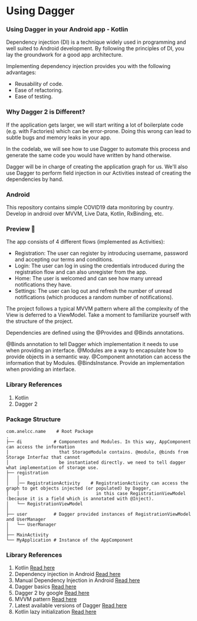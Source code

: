# Using Dagger

### Using Dagger in your Android app - Kotlin

Dependency injection (DI) is a technique widely used in programming and well suited to Android development. By following the principles of DI, you lay the groundwork for a good app architecture.

Implementing dependency injection provides you with the following advantages:

* Reusability of code.
* Ease of refactoring.
* Ease of testing.

### Why Dagger 2 is Different?
If the application gets larger, we will start writing a lot of boilerplate code (e.g. with Factories) which can be error-prone. Doing this wrong can lead to subtle bugs and memory leaks in your app.

In the codelab, we will see how to use Dagger to automate this process and generate the same code you would have written by hand otherwise.

Dagger will be in charge of creating the application graph for us. We'll also use Dagger to perform field injection in our Activities instead of creating the dependencies by hand.

### Android
This repository contains simple COVID19 data monitoring by country. Develop in android over MVVM, Live Data, Kotlin, RxBinding, etc.

### Preview 🎉
The app consists of 4 different flows (implemented as Activities):

* Registration: The user can register by introducing username, password and accepting our terms and conditions.
* Login: The user can log in using the credentials introduced during the registration flow and can also unregister from the app.
* Home: The user is welcomed and can see how many unread notifications they have.
* Settings: The user can log out and refresh the number of unread notifications (which produces a random number of notifications).

The project follows a typical MVVM pattern where all the complexity of the View is deferred to a ViewModel. Take a moment to familiarize yourself with the structure of the project.

Dependencies are defined using the @Provides and @Binds annotations.

@Binds annotation to tell Dagger which implementation it needs to use when providing an interface.
@Modules are a way to encapsulate how to provide objects in a semantic way.
@Component annotation  can access the information that by Modules.
@BindsInstance. Provide an implementation when providing an interface.

### Library References
1. Kotlin
2. Dagger 2


### Package Structure
```
com.anelcc.name    # Root Package
.
├── di            # Componentes and Modules. In this way, AppComponent can access the information
│                   that StorageModule contains. @module, @binds from Storage Interfaz that cannot
│                   be instantiated directly. we need to tell dagger what implementation of storage use.
├── registration
│   │
│   │── RegistrationActivity    # RegistrationActivity can access the graph to get objects injected (or populated) by Dagger,
│   │                             in this case RegistrationViewModel (because it is a field which is annotated with @Inject).
│   └── RegistrationViewModel
│
├── user          # Dagger provided instances of RegistrationViewModel and UserManager
│   └── UserManager
│
├── MainActivity
└── MyApplication # Instance of the AppComponent
```


### Library References

1. Kotlin [Read here](https://developer.android.com/kotlin/ktx)
0. Dependency injection in Android [Read here](https://developer.android.com/training/dependency-injection)
0. Manual Dependency Injection in Android [Read here](https://developer.android.com/training/dependency-injection/manual)
0. Dagger basics [Read here](https://developer.android.com/training/dependency-injection/dagger-basics)
0. Dagger 2 by google [Read here](https://docs.google.com/presentation/d/1fby5VeGU9CN8zjw4lAb2QPPsKRxx6mSwCe9q7ECNSJQ/pub?start=false&loop=false&delayms=3000&slide=id.p)
0. MVVM pattern [Read here](https://blog.mindorks.com/mvc-mvp-mvvm-architecture-in-android)
0. Latest available versions of Dagger [Read here](https://github.com/google/dagger/releases)
0. Kotlin lazy initialization  [Read here](https://kotlinlang.org/docs/reference/delegated-properties.html#lazy)
